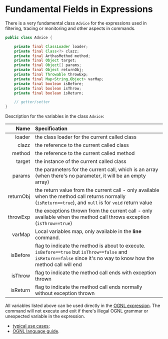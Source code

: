 # Fundamental Fields in Expressions

There is a very fundamental class `Advice` for the expressions used in filtering, tracing or monitoring and other aspects in commands.

```java
public class Advice {

    private final ClassLoader loader;
    private final Class<?> clazz;
    private final ArthasMethod method;
    private final Object target;
    private final Object[] params;
    private final Object returnObj;
    private final Throwable throwExp;
    private final Map<String,Object> varMap;
    private final boolean isBefore;
    private final boolean isThrow;
    private final boolean isReturn;

    // getter/setter
}
```

Description for the variables in the class `Advice`:

|      Name | Specification                                                                                                                                                       |
| --------: |:--------------------------------------------------------------------------------------------------------------------------------------------------------------------|
|    loader | the class loader for the current called class                                                                                                                       |
|     clazz | the reference to the current called class                                                                                                                           |
|    method | the reference to the current called method                                                                                                                          |
|    target | the instance of the current called class                                                                                                                            |
|    params | the parameters for the current call, which is an array (when there's no parameter, it will be an empty array)                                                       |
| returnObj | the return value from the current call - only available when the method call returns normally (`isReturn==true`), and `null` is for `void` return value             |
|  throwExp | the exceptions thrown from the current call - only available when the method call throws exception (`isThrow==true`)                                                |
|    varMap | Local variables map, only available in the **line** command.                                                                                                        |
|  isBefore | flag to indicate the method is about to execute. `isBefore==true` but `isThrow==false` and `isReturn==false` since it's no way to know how the method call will end |
|   isThrow | flag to indicate the method call ends with exception thrown                                                                                                         |
|  isReturn | flag to indicate the method call ends normally without exception thrown                                                                                             |

All variables listed above can be used directly in the [OGNL expression](https://commons.apache.org/dormant/commons-ognl/language-guide.html). The command will not execute and exit if there's illegal OGNL grammar or unexpected variable in the expression.

- [typical use cases](https://github.com/alibaba/arthas/issues/71);
- [OGNL language guide](https://commons.apache.org/dormant/commons-ognl/language-guide.html).
